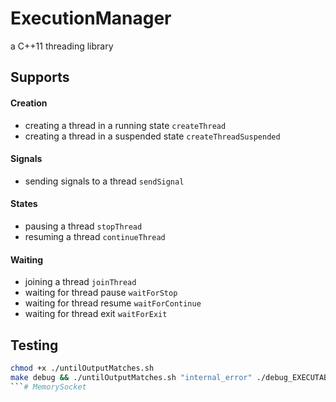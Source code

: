 # ExecutionManager

a C++11 threading library

## Supports

#### Creation
* creating a thread in a running state    `createThread`
* creating a thread in a suspended state      `createThreadSuspended`

#### Signals
* sending signals to a thread               `sendSignal`

#### States
* pausing a thread                          `stopThread`
* resuming a thread                         `continueThread`

#### Waiting
* joining a thread                          `joinThread`
* waiting for thread pause                  `waitForStop`
* waiting for thread resume                 `waitForContinue`
* waiting for thread exit                   `waitForExit`

## Testing

```bash
chmod +x ./untilOutputMatches.sh
make debug && ./untilOutputMatches.sh "internal_error" ./debug_EXECUTABLE/ExecutionManager_tests
```# MemorySocket
